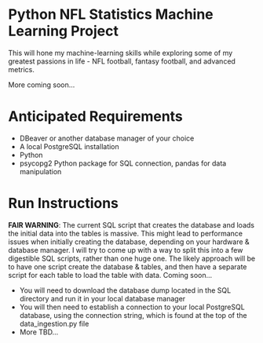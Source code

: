 # Python NFL Statistics Machine Learning Project

This will hone my machine-learning skills while exploring some of my greatest passions in life - NFL football, fantasy football, and advanced metrics.

More coming soon...

# Anticipated Requirements
* DBeaver or another database manager of your choice
* A local PostgreSQL installation
* Python
*  psycopg2 Python package for SQL connection, pandas for data manipulation

# Run Instructions
**FAIR WARNING**: The current SQL script that creates the database and loads the initial data into the tables is massive. This might lead to performance issues when initially creating the database, depending on your hardware & database manager. I will try to come up with a way to split this into a few digestible SQL scripts, rather than one huge one. The likely approach will be to have one script create the database & tables, and then have a separate script for each table to load the table with data. Coming soon...
* You will need to download the database dump located in the SQL directory and run it in your local database manager
* You will then need to establish a connection to your local PostgreSQL database, using the connection string, which is found at the top of the data_ingestion.py file
* More TBD...
